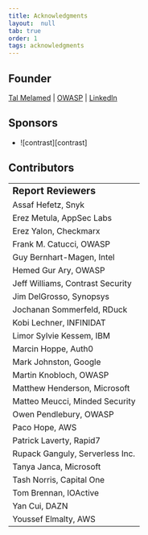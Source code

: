 ```yaml
---
title: Acknowledgments
layout:  null
tab: true
order: 1
tags: acknowledgments
---
```



## Founder

[Tal Melamed][email] | [OWASP][owasp] | [LinkedIn][linkedin]



## Sponsors

* ![contrast][contrast]



## Contributors

|                                  |
| -------------------------------- |
| **<big>Report Reviewers </big>** |
| Assaf Hefetz, Snyk               |
| Erez Metula, AppSec Labs         |
| Erez Yalon, Checkmarx            |
| Frank M. Catucci, OWASP          |
| Guy Bernhart-Magen, Intel        |
| Hemed Gur Ary, OWASP             |
| Jeff Williams, Contrast Security |
| Jim DelGrosso, Synopsys          |
| Jochanan Sommerfeld, RDuck       |
| Kobi Lechner, INFINIDAT          |
| Limor Sylvie Kessem, IBM         |
| Marcin Hoppe, Auth0              |
| Mark Johnston, Google            |
| Martin Knobloch, OWASP           |
| Matthew Henderson, Microsoft     |
| Matteo Meucci, Minded Security   |
| Owen Pendlebury, OWASP           |
| Paco Hope, AWS                   |
| Patrick Laverty, Rapid7          |
| Rupack Ganguly, Serverless Inc.  |
| Tanya Janca, Microsoft           |
| Tash Norris, Capital One         |
| Tom Brennan, IOActive            |
| Yan Cui, DAZN                    |
| Youssef Elmalty, AWS             |


[email]: mailto:tal.melamed@owasp.org
[linkedin]: https://www.linkedin.com/in/talmelamed/
[owasp]: https://www.owasp.org/index.php/User:Tal_Mel
[protego]: https://github.com/OWASP/www-project-serverless-top-10/raw/master/assets/images/protego_logo.png
[cp]: http://checkpoint.com
[puresec]: https://github.com/OWASP/www-project-serverless-top-10/raw/master/assets/images/puresec_logo.png
[whitesource]: https://github.com/OWASP/www-project-serverless-top-10/raw/master/assets/images/whitesource_logo.png
